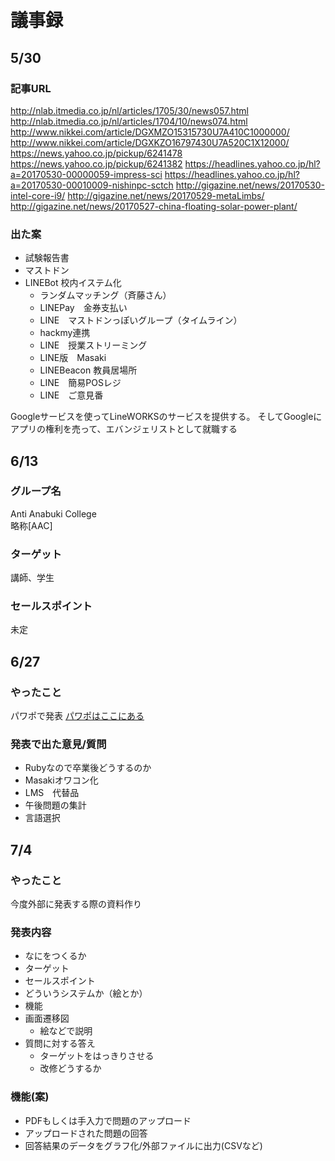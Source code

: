 # 議事録

## 5/30

### 記事URL
http://nlab.itmedia.co.jp/nl/articles/1705/30/news057.html
http://nlab.itmedia.co.jp/nl/articles/1704/10/news074.html
http://www.nikkei.com/article/DGXMZO15315730U7A410C1000000/
http://www.nikkei.com/article/DGXKZO16797430U7A520C1X12000/
https://news.yahoo.co.jp/pickup/6241478
https://news.yahoo.co.jp/pickup/6241382
https://headlines.yahoo.co.jp/hl?a=20170530-00000059-impress-sci
https://headlines.yahoo.co.jp/hl?a=20170530-00010009-nishinpc-sctch
http://gigazine.net/news/20170530-intel-core-i9/
http://gigazine.net/news/20170529-metaLimbs/
http://gigazine.net/news/20170527-china-floating-solar-power-plant/
 
### 出た案
- 試験報告書
- マストドン
- LINEBot 校内イステム化
	- ランダムマッチング（斉藤さん）
	- LINEPay　金券支払い
	- LINE　マストドンっぽいグループ（タイムライン）
	- hackmy連携
	- LINE　授業ストリーミング
	- LINE版　Masaki
	- LINEBeacon 教員居場所
	- LINE　簡易POSレジ
	- LINE　ご意見番
 
Googleサービスを使ってLineWORKSのサービスを提供する。
そしてGoogleにアプリの権利を売って、エバンジェリストとして就職する


## 6/13

### グループ名
Anti Anabuki College  
略称[AAC]

### ターゲット
講師、学生

### セールスポイント
未定

## 6/27

### やったこと
パワポで発表
[パワポはここにある](https://docs.google.com/presentation/d/185pEvA-KgBO15KZF3vXtC89clClEHa6wJQ9L5N-Ldig/edit#slide=id.p)

### 発表で出た意見/質問
- Rubyなので卒業後どうするのか
- Masakiオワコン化
- LMS　代替品
- 午後問題の集計
- 言語選択
 
## 7/4
### やったこと
今度外部に発表する際の資料作り

### 発表内容
- なにをつくるか
- ターゲット
- セールスポイント
- どういうシステムか（絵とか）
- 機能
- 画面遷移図
	- 絵などで説明
- 質問に対する答え
	- ターゲットをはっきりさせる
	- 改修どうするか

### 機能(案)
- PDFもしくは手入力で問題のアップロード
- アップロードされた問題の回答
- 回答結果のデータをグラフ化/外部ファイルに出力(CSVなど)

